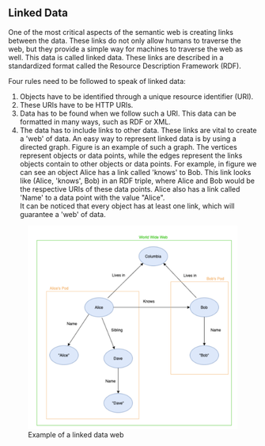 ## Linked Data
One of the most critical aspects of the semantic web is creating links between the data. 
These links do not only allow humans to traverse the web, but they provide a simple way for machines to traverse the web as well. 
This data is called linked data. These links are described in a standardized format called the Resource Description Framework (RDF).

Four rules need to be followed to speak of linked data:

1. Objects have to be identified through a unique resource identifier (URI).
2. These URIs have to be HTTP URIs.
3. Data has to be found when we follow such a URI. This data can be formatted in many ways, such as RDF or XML.
4. The data has to include links to other data. These links are vital to create a 'web' of data.
An easy way to represent linked data is by using a directed graph. Figure [](#LinkedData) is an example of such a graph. 
The vertices represent objects or data points, while the edges represent the links objects contain to other objects or data points.
For example, in figure [](#LinkedData) we can see an object Alice has a link called 'knows' to Bob. 
This link looks like (Alice, 'knows', Bob) in an RDF triple, where Alice and Bob would be the respective URIs of these data points. 
Alice also has a link called 'Name' to a data point with the value "Alice".  
It can be noticed that every object has at least one link, which will guarantee a 'web' of data.

<figure id="LinkedData">
<img src="images/LinkedData.png" alt="[Linked Data]">
<figcaption markdown="block">
Example of a linked data web
</figcaption>
</figure>
